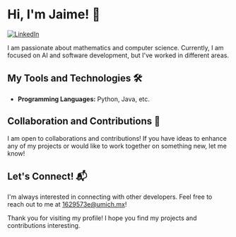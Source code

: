 # Hi, I'm Jaime! 👋

[![LinkedIn](https://img.shields.io/badge/-LinkedIn-blue?style=flat&logo=LinkedIn&logoColor=white)](https://www.linkedin.com/in/jaime-alberto-qui%C3%B1ones-beltran-24a94329b)

I am passionate about mathematics and computer science. Currently, I am focused on AI and software development, but I've worked in different areas.

## My Tools and Technologies 🛠️

- **Programming Languages:** Python, Java, etc.

## Collaboration and Contributions 🤝

I am open to collaborations and contributions! If you have ideas to enhance any of my projects or would like to work together on something new, let me know!

## Let's Connect! 📬

I'm always interested in connecting with other developers. Feel free to reach out to me at 1629573e@umich.mx!

Thank you for visiting my profile! I hope you find my projects and contributions interesting.
